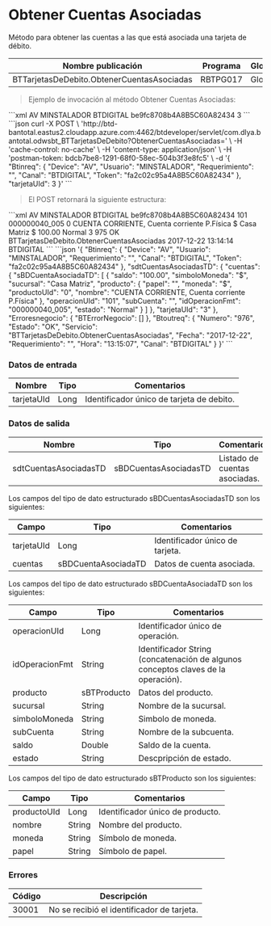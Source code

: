 # Obtener Cuentas Asociadas 

Método para obtener las cuentas a las que está asociada una tarjeta de débito. 

Nombre publicación | Programa | Global/País 
--------- | ----------- | ----------- 
BTTarjetasDeDebito.ObtenerCuentasAsociadas | RBTPG017 | Global 

> Ejemplo de invocación al método Obtener Cuentas Asociadas: 

<code-group> 
<code-block title="XML" active> 
```xml 
<soapenv:Envelope xmlns:soapenv="http://schemas.xmlsoap.org/soap/envelope/" xmlns:bts="http://uy.com.dlya.bantotal/BTSOA/"> 
   <soapenv:Header/> 
   <soapenv:Body> 
      <bts:BTTarjetasDeDebito.ObtenerCuentasAsociadas> 
         <bts:Btinreq> 
            <bts:Device>AV</bts:Device> 
            <bts:Usuario>MINSTALADOR</bts:Usuario> 
            <bts:Requerimiento/> 
            <bts:Canal>BTDIGITAL</bts:Canal> 
            <bts:Token>be9fc8708b4A8B5C60A82434</bts:Token> 
         </bts:Btinreq> 
         <bts:tarjetaUId>3</bts:tarjetaUId> 
      </bts:BTTarjetasDeDebito.ObtenerCuentasAsociadas> 
   </soapenv:Body> 
</soapenv:Envelope> 
``` 
</code-block> 

<code-block title="JSON"> 
```json 
curl -X POST \ 
  'http://btd-bantotal.eastus2.cloudapp.azure.com:4462/btdeveloper/servlet/com.dlya.bantotal.odwsbt_BTTarjetasDeDebito?ObtenerCuentasAsociadas=' \ 
  -H 'cache-control: no-cache' \ 
  -H 'content-type: application/json' \ 
  -H 'postman-token: bdcb7be8-1291-68f0-58ec-504b3f3e8fc5' \ 
  -d '{ 
	"Btinreq": { 
		"Device": "AV", 
		"Usuario": "MINSTALADOR", 
		"Requerimiento": "", 
		"Canal": "BTDIGITAL", 
		"Token": "fa2c02c95a4A8B5C60A82434" 
	}, 
   "tarjetaUId": 3 
}' 
``` 
</code-block> 
</code-group> 

> El POST retornará la siguiente estructura: 

<code-group> 
<code-block title="XML" active> 
```xml 
<SOAP-ENV:Envelope xmlns:SOAP-ENV="http://schemas.xmlsoap.org/soap/envelope/" xmlns:xsd="http://www.w3.org/2001/XMLSchema" xmlns:SOAP-ENC="http://schemas.xmlsoap.org/soap/encoding/" xmlns:xsi="http://www.w3.org/2001/XMLSchema-instance"> 
   <SOAP-ENV:Body> 
      <BTTarjetasDeDebito.ObtenerCuentasAsociadasResponse xmlns="http://uy.com.dlya.bantotal/BTSOA/"> 
         <Btinreq> 
            <Device>AV</Device> 
            <Usuario>MINSTALADOR</Usuario> 
            <Requerimiento/> 
            <Canal>BTDIGITAL</Canal> 
            <Token>be9fc8708b4A8B5C60A82434</Token> 
         </Btinreq> 
         <sdtCuentasAsociadasTD> 
            <cuentas> 
               <sBDCuentaAsociadaTD> 
                  <operacionUId>101</operacionUId> 
                  <idOperacionFmt>000000040_005</idOperacionFmt> 
                  <producto> 
                     <productoUId>0</productoUId> 
                     <nombre>CUENTA CORRIENTE, Cuenta corriente P.Física</nombre> 
                     <moneda>$</moneda> 
                     <papel/> 
                  </producto> 
                  <sucursal>Casa Matriz</sucursal> 
                  <simboloMoneda>$</simboloMoneda> 
                  <subCuenta/> 
                  <saldo>100.00</saldo> 
                  <estado>Normal</estado> 
               </sBDCuentaAsociadaTD> 
            </cuentas> 
            <tarjetaUId>3</tarjetaUId> 
         </sdtCuentasAsociadasTD> 
         <Erroresnegocio></Erroresnegocio> 
         <Btoutreq> 
            <Numero>975</Numero> 
            <Estado>OK</Estado> 
            <Servicio>BTTarjetasDeDebito.ObtenerCuentasAsociadas</Servicio> 
            <Fecha>2017-12-22</Fecha> 
            <Requerimiento/> 
            <Hora>13:14:14</Hora> 
            <Canal>BTDIGITAL</Canal> 
         </Btoutreq> 
      </BTTarjetasDeDebito.ObtenerCuentasAsociadasResponse> 
   </SOAP-ENV:Body> 
</SOAP-ENV:Envelope> 
``` 
</code-block> 

<code-block title="JSON"> 
```json 
'{ 
	"Btinreq": { 
		"Device": "AV", 
		"Usuario": "MINSTALADOR", 
		"Requerimiento": "", 
		"Canal": "BTDIGITAL", 
		"Token": "fa2c02c95a4A8B5C60A82434" 
	}, 
   "sdtCuentasAsociadasTD": { 
      "cuentas": { 
         "sBDCuentaAsociadaTD": [ { 
            "saldo": "100.00", 
            "simboloMoneda": "$", 
            "sucursal": "Casa Matriz", 
            "producto": { 
               "papel": "", 
               "moneda": "$", 
               "productoUId": "0", 
               "nombre": "CUENTA CORRIENTE, Cuenta corriente P.Física" 
            }, 
            "operacionUId": "101", 
            "subCuenta": "", 
            "idOperacionFmt": "000000040_005", 
            "estado": "Normal" 
         } ] 
      }, 
      "tarjetaUId": "3" 
   }, 
   "Erroresnegocio": { 
      "BTErrorNegocio": [] 
   }, 
   "Btoutreq": { 
      "Numero": "976", 
      "Estado": "OK", 
      "Servicio": "BTTarjetasDeDebito.ObtenerCuentasAsociadas", 
      "Fecha": "2017-12-22", 
      "Requerimiento": "", 
      "Hora": "13:15:07", 
      "Canal": "BTDIGITAL" 
   } 
}' 
``` 
</code-block> 
</code-group> 

### Datos de entrada 

Nombre | Tipo | Comentarios 
--------- | ----------- | ----------- 
tarjetaUId | Long | Identificador único de tarjeta de debito. 

### Datos de salida 

Nombre | Tipo | Comentarios 
--------- | ----------- | ----------- 
sdtCuentasAsociadasTD | sBDCuentasAsociadasTD | Listado de cuentas asociadas. 

Los campos del tipo de dato estructurado sBDCuentasAsociadasTD son los siguientes: 

Campo | Tipo | Comentarios 
--------- | ----------- | ----------- 
tarjetaUId | Long | Identificador único de tarjeta. 
cuentas | sBDCuentaAsociadaTD | Datos de cuenta asociada. 

Los campos del tipo de dato estructurado sBDCuentaAsociadaTD son los siguientes: 

Campo | Tipo | Comentarios 
--------- | ----------- | ----------- 
operacionUId | Long | Identificador único de operación. 
idOperacionFmt | String | Identificador String (concatenación de algunos conceptos claves de la operación). 
producto | sBTProducto | Datos del producto. 
sucursal | String | Nombre de la sucursal. 
simboloMoneda | String | Simbolo de moneda. 
subCuenta | String | Nombre de la subcuenta. 
saldo | Double | Saldo de la cuenta. 
estado | String | Descpripción de estado. 

Los campos del tipo de dato estructurado sBTProducto son los siguientes: 

Campo | Tipo | Comentarios 
--------- | ----------- | ----------- 
productoUId | Long | Identificador único de producto. 
nombre | String | Nombre del producto. 
moneda | String | Símbolo de moneda. 
papel | String | Símbolo de papel. 

### Errores 

Código | Descripción 
--------- | -----------  
30001 | No se recibió el identificador de tarjeta. 

 

